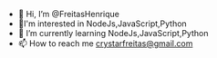 - 👋 Hi, I’m @FreitasHenrique
- 👀I'm interested in NodeJs,JavaScript,Python
- 🌱 I’m currently learning NodeJs,JavaScript,Python
- 📫 How to reach me crystarfreitas@gmail.com

<!---
FreitasHenrique/FreitasHenrique is a ✨ special ✨ repository because its `README.md` (this file) appears on your GitHub profile.
You can click the Preview link to take a look at your changes.
--->
